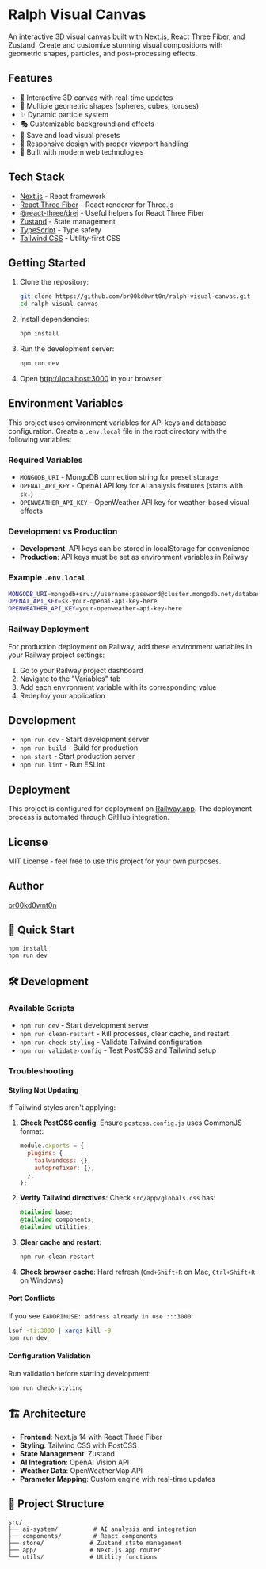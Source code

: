 # Ralph Visual Canvas

An interactive 3D visual canvas built with Next.js, React Three Fiber, and Zustand. Create and customize stunning visual compositions with geometric shapes, particles, and post-processing effects.

## Features

- 🎨 Interactive 3D canvas with real-time updates
- 🌟 Multiple geometric shapes (spheres, cubes, toruses)
- ✨ Dynamic particle system
- 🎭 Customizable background and effects
- 💾 Save and load visual presets
- 📱 Responsive design with proper viewport handling
- 🚀 Built with modern web technologies

## Tech Stack

- [Next.js](https://nextjs.org/) - React framework
- [React Three Fiber](https://docs.pmnd.rs/react-three-fiber/) - React renderer for Three.js
- [@react-three/drei](https://github.com/pmndrs/drei) - Useful helpers for React Three Fiber
- [Zustand](https://github.com/pmndrs/zustand) - State management
- [TypeScript](https://www.typescriptlang.org/) - Type safety
- [Tailwind CSS](https://tailwindcss.com/) - Utility-first CSS

## Getting Started

1. Clone the repository:
   ```bash
   git clone https://github.com/br00kd0wnt0n/ralph-visual-canvas.git
   cd ralph-visual-canvas
   ```

2. Install dependencies:
   ```bash
   npm install
   ```

3. Run the development server:
   ```bash
   npm run dev
   ```

4. Open [http://localhost:3000](http://localhost:3000) in your browser.

## Environment Variables

This project uses environment variables for API keys and database configuration. Create a `.env.local` file in the root directory with the following variables:

### Required Variables

- `MONGODB_URI` - MongoDB connection string for preset storage
- `OPENAI_API_KEY` - OpenAI API key for AI analysis features (starts with `sk-`)
- `OPENWEATHER_API_KEY` - OpenWeather API key for weather-based visual effects

### Development vs Production

- **Development**: API keys can be stored in localStorage for convenience
- **Production**: API keys must be set as environment variables in Railway

### Example `.env.local`

```bash
MONGODB_URI=mongodb+srv://username:password@cluster.mongodb.net/database?retryWrites=true&w=majority
OPENAI_API_KEY=sk-your-openai-api-key-here
OPENWEATHER_API_KEY=your-openweather-api-key-here
```

### Railway Deployment

For production deployment on Railway, add these environment variables in your Railway project settings:

1. Go to your Railway project dashboard
2. Navigate to the "Variables" tab
3. Add each environment variable with its corresponding value
4. Redeploy your application

## Development

- `npm run dev` - Start development server
- `npm run build` - Build for production
- `npm start` - Start production server
- `npm run lint` - Run ESLint

## Deployment

This project is configured for deployment on [Railway.app](https://railway.app/). The deployment process is automated through GitHub integration.

## License

MIT License - feel free to use this project for your own purposes.

## Author

[br00kd0wnt0n](https://github.com/br00kd0wnt0n)

## 🚀 Quick Start

```bash
npm install
npm run dev
```

## 🛠️ Development

### Available Scripts

- `npm run dev` - Start development server
- `npm run clean-restart` - Kill processes, clear cache, and restart
- `npm run check-styling` - Validate Tailwind configuration
- `npm run validate-config` - Test PostCSS and Tailwind setup

### Troubleshooting

#### Styling Not Updating

If Tailwind styles aren't applying:

1. **Check PostCSS config**: Ensure `postcss.config.js` uses CommonJS format:
   ```js
   module.exports = {
     plugins: {
       tailwindcss: {},
       autoprefixer: {},
     },
   };
   ```

2. **Verify Tailwind directives**: Check `src/app/globals.css` has:
   ```css
   @tailwind base;
   @tailwind components;
   @tailwind utilities;
   ```

3. **Clear cache and restart**:
   ```bash
   npm run clean-restart
   ```

4. **Check browser cache**: Hard refresh (`Cmd+Shift+R` on Mac, `Ctrl+Shift+R` on Windows)

#### Port Conflicts

If you see `EADDRINUSE: address already in use :::3000`:

```bash
lsof -ti:3000 | xargs kill -9
npm run dev
```

#### Configuration Validation

Run validation before starting development:

```bash
npm run check-styling
```

## 🏗️ Architecture

- **Frontend**: Next.js 14 with React Three Fiber
- **Styling**: Tailwind CSS with PostCSS
- **State Management**: Zustand
- **AI Integration**: OpenAI Vision API
- **Weather Data**: OpenWeatherMap API
- **Parameter Mapping**: Custom engine with real-time updates

## 📁 Project Structure

```
src/
├── ai-system/          # AI analysis and integration
├── components/         # React components
├── store/             # Zustand state management
├── app/               # Next.js app router
└── utils/             # Utility functions
```
